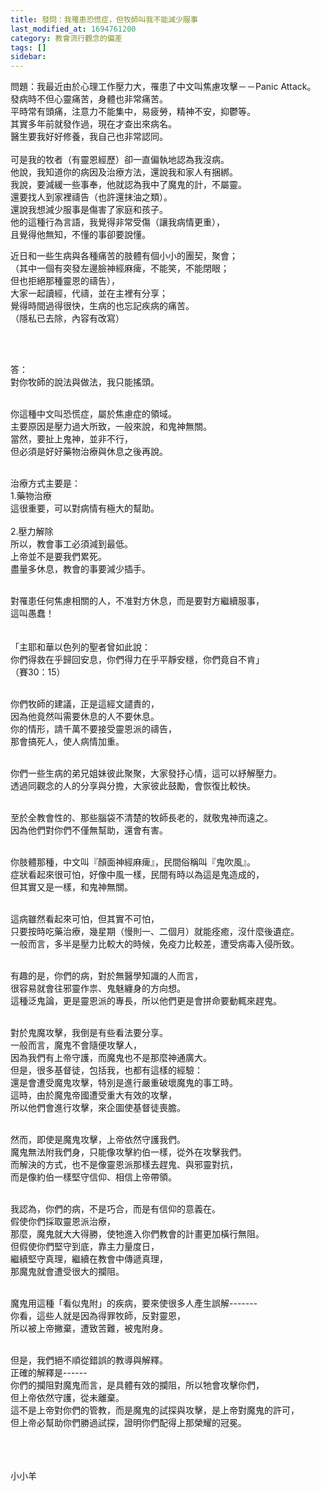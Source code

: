 ```yaml
---
title: 發問：我罹患恐慌症，但牧師叫我不能減少服事
last_modified_at: 1694761200
category: 教會流行觀念的偏差
tags: []
sidebar: 
---
```


 <p>問題：我最近由於心理工作壓力大，罹患了中文叫焦慮攻擊－－Panic Attack。<br>
發病時不但心靈痛苦，身體也非常痛苦。<br>
平時常有頭痛，注意力不能集中，易疲勞，精神不安，抑鬱等。<br>
其實多年前就發作過，現在才查出來病名。<br>
醫生要我好好修養，我自己也非常認同。<br>
&nbsp;<br>
可是我的牧者（有靈恩經歷）卻一直偏執地認為我沒病。<br>
他說，我知道你的病因及治療方法，還說我和家人有捆綁。<br>
我說，要減緩一些事奉，他就認為我中了魔鬼的計，不屬靈。<br>
還要找人到家裡禱告（也許還抹油之類）。<br>
還說我想減少服事是傷害了家庭和孩子。<br>
他的這種行為言語，我覺得非常受傷（讓我病情更重），<br>
且覺得他無知，不懂的事卻要說懂。</p>

<p>近日和一些生病與各種痛苦的肢體有個小小的團契，聚會；<br>
（其中一個有突發左邊臉神經麻痺，不能笑，不能閉眼；<br>
但也拒絕那種靈恩的禱告），<br>
大家一起讀經，代禱，並在主裡有分享；<br>
覺得時間過得很快，生病的也忘記疾病的痛苦。<br>
（隱私已去除，內容有改寫）</p>

<p>&nbsp;</p>

<p><br>
答：<br>
對你牧師的說法與做法，我只能搖頭。</p>

<p><br>
你這種中文叫恐慌症，屬於焦慮症的領域。<br>
主要原因是壓力過大所致，一般來說，和鬼神無關。<br>
當然，要扯上鬼神，並非不行，<br>
但必須是好好藥物治療與休息之後再說。</p>

<p><br>
治療方式主要是：<br>
1.藥物治療<br>
這很重要，可以對病情有極大的幫助。<br>
&nbsp;<br>
2.壓力解除<br>
所以，教會事工必須減到最低。<br>
上帝並不是要我們累死。<br>
盡量多休息，教會的事要減少插手。</p>

<p><br>
對罹患任何焦慮相關的人，不准對方休息，而是要對方繼續服事，<br>
這叫愚蠢！<br>
&nbsp;<br>
&nbsp;<br>
「主耶和華以色列的聖者曾如此說：<br>
你們得救在乎歸回安息，你們得力在乎平靜安穩，你們竟自不肯」<br>
（賽30：15）<br>
&nbsp;</p>

<p>你們牧師的建議，正是這經文譴責的，<br>
因為他竟然叫需要休息的人不要休息。<br>
你的情形，請千萬不要接受靈恩派的禱告，<br>
那會搞死人，使人病情加重。</p>

<p><br>
你們一些生病的弟兄姐妹彼此聚聚，大家發抒心情，這可以紓解壓力。<br>
透過同觀念的人的分享與分擔，大家彼此鼓勵，會恢復比較快。</p>

<p><br>
至於全教會性的、那些腦袋不清楚的牧師長老的，就敬鬼神而遠之。<br>
因為他們對你們不僅無幫助，還會有害。</p>

<p><br>
你肢體那種，中文叫『顏面神經麻痺』，民間俗稱叫『鬼吹風』。<br>
症狀看起來很可怕，好像中風一樣，民間有時以為這是鬼造成的，<br>
但其實又是一樣，和鬼神無關。</p>

<p><br>
這病雖然看起來可怕，但其實不可怕，<br>
只要按時吃藥治療，幾星期（慢則一、二個月）就能痊癒，沒什麼後遺症。<br>
一般而言，多半是壓力比較大的時候，免疫力比較差，遭受病毒入侵所致。</p>

<p><br>
有趣的是，你們的病，對於無醫學知識的人而言，<br>
很容易就會往邪靈作祟、鬼魅纏身的方向想。<br>
這種泛鬼論，更是靈恩派的專長，所以他們更是會拼命要動輒來趕鬼。</p>

<p><br>
對於鬼魔攻擊，我倒是有些看法要分享。<br>
一般而言，魔鬼不會隨便攻擊人，<br>
因為我們有上帝守護，而魔鬼也不是那麼神通廣大。<br>
但是，很多基督徒，包括我，也都有這樣的經驗：<br>
還是會遭受魔鬼攻擊，特別是進行嚴重破壞魔鬼的事工時。<br>
這時，由於魔鬼帝國遭受重大有效的攻擊，<br>
所以他們會進行攻擊，來企圖使基督徒喪膽。</p>

<p><br>
然而，即使是魔鬼攻擊，上帝依然守護我們。<br>
魔鬼無法附我們身，只能像攻擊約伯一樣，從外在攻擊我們。<br>
而解決的方式，也不是像靈恩派那樣去趕鬼、與邪靈對抗，<br>
而是像約伯一樣堅守信仰、相信上帝帶領。</p>

<p><br>
我認為，你們的病，不是巧合，而是有信仰的意義在。<br>
假使你們採取靈恩派治療，<br>
那麼，魔鬼就大大得勝，使牠進入你們教會的計畫更加橫行無阻。<br>
但假使你們堅守到底，靠主力量度日，<br>
繼續堅守真理，繼續在教會中傳遞真理，<br>
那魔鬼就會遭受很大的攔阻。</p>

<p><br>
魔鬼用這種「看似鬼附」的疾病，要來使很多人產生誤解-------<br>
你看，這些人就是因為得罪牧師，反對靈恩，<br>
所以被上帝撇棄，遭致苦難，被鬼附身。</p>

<p><br>
但是，我們絕不順從錯誤的教導與解釋。<br>
正確的解釋是------<br>
你們的攔阻對魔鬼而言，是具體有效的攔阻，所以牠會攻擊你們，<br>
但上帝依然守護，從未離棄。<br>
這不是上帝對你們的管教，而是魔鬼的試探與攻擊，是上帝對魔鬼的許可，<br>
但上帝必幫助你們勝過試探，證明你們配得上那榮耀的冠冕。<br>
&nbsp;<br>
&nbsp;</p>

<p><br>
小小羊</p>
